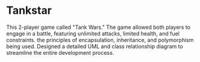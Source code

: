 # Tankstar
This 2-player game called "Tank Wars."
The game allowed both players to engage in a battle, featuring unlimited attacks, limited health, and fuel constraints. 
the principles of encapsulation, inheritance, and polymorphism being used.
Designed a detailed UML and class relationship diagram to streamline the entire development process.
